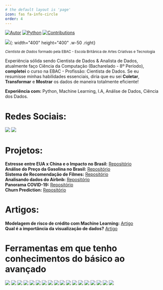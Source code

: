 ```yaml
---
# the default layout is 'page'
icon: fas fa-info-circle
order: 4
---
```


[![Autor](https://img.shields.io/badge/autor-rhfariasn-red.svg)](https://shields.io/)
[![Python](https://img.shields.io/badge/python-3.7+-blue.svg)](https://shields.io/)
[![Contributions](https://img.shields.io/badge/contributions-bem_vindo-green.svg)](https://shields.io/)

![](https://raw.githubusercontent.com/MicaelliMedeiros/micaellimedeiros/master/image/computer-illustration.png){: width="400" height="400" .w-50 .right}

<sub>*Cientista de Dados* formado pela EBAC - Escola Britânica de Artes Criativas e Tecnologia</sub>

Experiência sólida sendo Cientista de Dados & Analista de Dados, atualmente faço Ciência da Computação (Bacharelado - 8º Período), **completei** o curso na EBAC - Profissão: Cientista de Dados. Se eu resumisse minhas habilidades essenciais, diria que eu sei **Coletar**, **Transformar** e **Mostrar** os dados de maneira totalmente eficiente!

**Experiência com:**
Python, Machine Learning, I.A, Análise de Dados, Ciência dos Dados.

# Redes Sociais:  

[![](https://img.shields.io/badge/LinkedIn-0077B5?style=for-the-badge&logo=linkedin&logoColor=white)](https://www.linkedin.com/in/raffael-henrique/)
[![](https://img.shields.io/badge/Gmail-D14836?style=for-the-badge&logo=gmail&logoColor=white)](mailto:raffaelhfarias@gmail.com)

# Projetos:

**Estresse entre EUA x China e o Impacto no Brasil:** [Repositório](https://github.com/raffaelhfarias/PowerBI_Projetos/tree/main/Exporta%C3%A7%C3%B5es%20e%20Importa%C3%A7%C3%B5es)<br>
**Análise do Preço da Gasolina no Brasil:** [Repositório](https://github.com/raffaelhfarias/gasolina-preco)<br>
**Sistema de Recomendação de Filmes:** [Repositório](https://github.com/raffaelhfarias/recomenda-o)<br>
**Analisando dados do Airbnb:** [Repositório](https://github.com/raffaelhfarias/Dados_Airbnb)<br>
**Panorama COVID-19:** [Repositório](https://github.com/raffaelhfarias/Panorama_COVID-19)<br>
**Churn Prediction:** [Repositório](https://github.com/raffaelhfarias/churnPrediction)

# Artigos:

**Modelagem de risco de crédito com Machine Learning:** [Artigo](https://www.linkedin.com/pulse/modelagem-de-risco-cr%25C3%25A9dito-com-machine-learning-raffael-henrique/?trackingId=B0yknWluRGyXBPjCk0fO%2BA%3D%3D)<br>
**Qual é a importância da visualização de dados?** [Artigo](https://www.linkedin.com/pulse/qual-%25C3%25A9-import%25C3%25A2ncia-da-visualiza%25C3%25A7%25C3%25A3o-de-dados-raffael-henrique/?trackingId=Zm%2FYj9F8RPauE9VvorbeNQ%3D%3D)

# Ferramentas em que tenho conhecimentos do básico ao avançado

[![](https://img.shields.io/badge/Excel-217346?style=for-the-badge&logo=microsoft-excel&logoColor=white)](https://shields.io/)
[![](https://img.shields.io/badge/SQL-4479A1?style=for-the-badge&logo=amazon-dynamodb&logoColor=white)](https://shields.io/)
[![](https://img.shields.io/badge/Tableau-E9762B?style=for-the-badge&logo=tableau&logoColor=white)](https://shields.io/)
[![](https://img.shields.io/badge/Power_BI-F2C811?style=for-the-badge&logo=powerbi&logoColor=black)](https://shields.io/)
[![](https://img.shields.io/badge/Python-3776AB?style=for-the-badge&logo=python&logoColor=white)](https://shields.io/)
[![](https://img.shields.io/badge/R-276DC3?style=for-the-badge&logo=r-project&logoColor=white)](https://shields.io/)
[![](https://img.shields.io/badge/Google%20Sheets-34A853?style=for-the-badge&logo=google-sheets&logoColor=white)](https://shields.io/)
[![](https://img.shields.io/badge/BigQuery-4285F4?style=for-the-badge&logo=google-bigquery&logoColor=white)](https://shields.io/)
[![](https://img.shields.io/badge/Python-3776AB?style=for-the-badge&logo=python&logoColor=white)](https://shields.io/)
[![](https://img.shields.io/badge/TensorFlow-FF6F00?style=for-the-badge&logo=tensorflow&logoColor=white)](https://shields.io/)
[![](https://img.shields.io/badge/PyTorch-EE4C2C?style=for-the-badge&logo=pytorch&logoColor=white)](https://shields.io/)
[![](https://img.shields.io/badge/Scikit_Learn-F7931E?style=for-the-badge&logo=scikit-learn&logoColor=white)](https://shields.io/)
[![](https://img.shields.io/badge/Pandas-150458?style=for-the-badge&logo=pandas&logoColor=white)](https://shields.io/)
[![](https://img.shields.io/badge/NumPy-013243?style=for-the-badge&logo=numpy&logoColor=white)](https://shields.io/)
[![](https://img.shields.io/badge/Jupyter-F37626?style=for-the-badge&logo=jupyter&logoColor=white)](https://shields.io/)
[![](https://img.shields.io/badge/Spark-E25A1C?style=for-the-badge&logo=apache-spark&logoColor=white)](https://shields.io/)
[![](https://img.shields.io/badge/AWS-232F3E?style=for-the-badge&logo=amazon-aws&logoColor=white)](https://shields.io/)
[![](https://img.shields.io/badge/Google_Cloud-4285F4?style=for-the-badge&logo=google-cloud&logoColor=white)](https://shields.io/)
